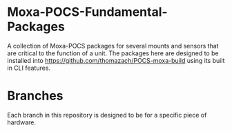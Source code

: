 # Moxa-POCS-Fundamental-Packages
A collection of Moxa-POCS packages for several mounts and sensors that are critical to the function of a unit. The packages here are designed to be installed into https://github.com/thomazach/POCS-moxa-build using its built in CLI features.

# Branches
Each branch in this repository is designed to be for a specific piece of hardware.
